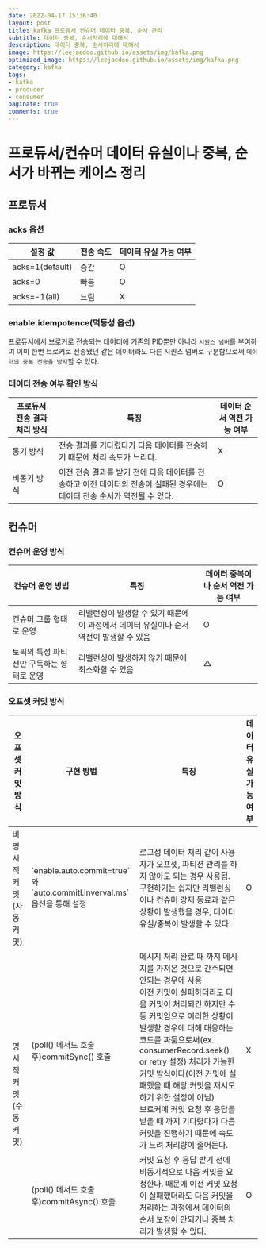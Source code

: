 ```yaml
---
date: 2022-04-17 15:36:40
layout: post
title: kafka 프로듀서 컨슈머 데이터 중복, 순서 관리
subtitle: 데이터 중복, 순서처리에 대해서
description: 데이터 중복, 순서처리에 대해서
image: https://leejaedoo.github.io/assets/img/kafka.png
optimized_image: https://leejaedoo.github.io/assets/img/kafka.png
category: kafka
tags:
- kafka
- producer
- consumer
paginate: true
comments: true
---
```


# 프로듀서/컨슈머 데이터 유실이나 중복, 순서가 바뀌는 케이스 정리

## 프로듀서

### acks 옵션

<table>
  <thead>
    <tr>
      <th>설정 값</th>
      <th>전송 속도</th>
      <th>데이터 유실 가능 여부</th>
    </tr>
  </thead>
  <tbody>
    <tr>
      <td>acks=1(default)</td>
      <td>중간</td>
      <td>O</td>
    </tr>
    <tr>
      <td>acks=0</td>
      <td>빠름</td>
      <td>O</td>
    </tr>
    <tr>
      <td>acks=-1(all)</td>
      <td>느림</td>
      <td>X</td>
    </tr>
  </tbody>
</table>

### enable.idempotence(멱등성 옵션)

프로듀서에서 브로커로 전송되는 데이터에 기존의 PID뿐만 아니라 `시퀀스 넘버`를 부여하여 이미 한번 브로커로 전송됐던 같은 데이터라도 다른 시퀀스 넘버로 구분함으로써 `데이터의 중복 전송을 방지`할 수 있다.

### 데이터 전송 여부 확인 방식

<table>
  <thead>
    <tr>
      <th>프로듀서 전송 결과 처리 방식</th>
      <th>특징</th>
      <th>데이터 순서 역전 가능 여부</th>  
    </tr>
  </thead>
  <tbody>
    <tr>
      <td>동기 방식</td>
      <td>전송 결과를 기다렸다가 다음 데이터를 전송하기 때문에 처리 속도가 느리다.</td>
      <td>X</td>  
    </tr>
    <tr>
      <td>비동기 방식</td>
      <td>이전 전송 결과를 받기 전에 다음 데이터를 전송하고 이전 데이터의 전송이 실패된 경우에는 데이터 전송 순서가 역전될 수 있다.</td>
      <td>O</td>
    </tr>
  </tbody>
</table>

## 컨슈머

### 컨슈머 운영 방식

<table>
  <thead>
    <tr>
      <th>컨슈머 운영 방법</th>
      <th>특징</th>
      <th>데이터 중복이나 순서 역전 가능 여부</th>  
    </tr>
  </thead>
  <tbody>
    <tr>
      <td>컨슈머 그룹 형태로 운영</td>
      <td>리밸런싱이 발생할 수 있기 때문에 이 과정에서 데이터 유실이나 순서 역전이 발생할 수 있음</td>
      <td>O</td>  
    </tr>
    <tr>
      <td>토픽의 특정 파티션만 구독하는 형태로 운영</td>
      <td>리밸런싱이 발생하지 않기 때문에 최소화할 수 있음</td>
      <td>△</td>
    </tr>
  </tbody>
</table>

### 오프셋 커밋 방식

<table>
  <thead>
    <tr>
      <th>오프셋 커밋 방식</th>
      <th>구현 방법</th>      
      <th>특징</th>
      <th>데이터 유실 가능 여부</th>
    </tr>
  </thead>
  <tbody>
    <tr>
      <td>비명시적 커밋(자동 커밋)</td>
      <td>`enable.auto.commit=true` 와 `auto.commitl.inverval.ms`옵션을 통해 설정</td>
      <td>로그성 데이터 처리 같이 사용자가 오프셋, 파티션 관리를 하지 않아도 되는 경우 사용됨.<br>구현하기는 쉽지만 리밸런싱이나 컨슈머 강제 동료과 같은 상황이 발생했을 경우, 데이터 유실/중복이 발생할 수 있다.</td>
      <td>O</td>  
    </tr>
    <tr>
      <td rowspan="2">명시적 커밋(수동 커밋)</td>
      <td>(poll() 메서드 호출 후)commitSync() 호출</td>
      <td>메시지 처리 완료 때 까지 메시지를 가져온 것으로 간주되면 안되는 경우에 사용
        <br>이전 커밋이 실패하더라도 다음 커밋이 처리되긴 하지만 수동 커밋임으로 이러한 상황이 발생할 경우에 대해 대응하는 코드를 짜둠으로써(ex. consumerRecord.seek() or retry 설정) 처리가 가능한 커밋 방식이다(이전 커밋에 실패했을 때 해당 커밋을 재시도하기 위한 설정이 아님)
        <br>브로커에 커밋 요청 후 응답을 받을 때 까지 기다렸다가 다음 커밋을 진행하기 때문에 속도가 느려 처리량이 줄어든다.</td>
      <td>X</td>  
    </tr>
    <tr>
      <td>(poll() 메서드 호출 후)commitAsync() 호출</td>
      <td>커밋 요청 후 응답 받기 전에 비동기적으로 다음 커밋을 요청한다. 때문에 이전 커밋 요청이 실패했더라도 다음 커밋을 처리하는 과정에서 데이터의 순서 보장이 안되거나 중복 처리가 발생할 수 있다.</td>
      <td>O</td>
    </tr>
  </tbody>
</table>
